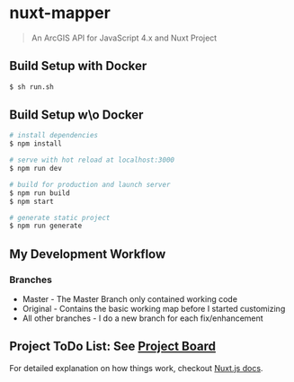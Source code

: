 # nuxt-mapper

> An ArcGIS API for JavaScript 4.x and Nuxt Project

## Build Setup with Docker

``` bash
$ sh run.sh
```

## Build Setup w\o Docker

``` bash
# install dependencies
$ npm install

# serve with hot reload at localhost:3000
$ npm run dev

# build for production and launch server
$ npm run build
$ npm start

# generate static project
$ npm run generate
```

## My Development Workflow

### Branches

- Master - The Master Branch only contained working code
- Original - Contains the basic working map before I started customizing
- All other branches - I do a new branch for each fix/enhancement

## Project ToDo List: See [Project Board](https://github.com/wilsongis/nuxt-mapper/projects/1)

For detailed explanation on how things work, checkout [Nuxt.js docs](https://nuxtjs.org).

